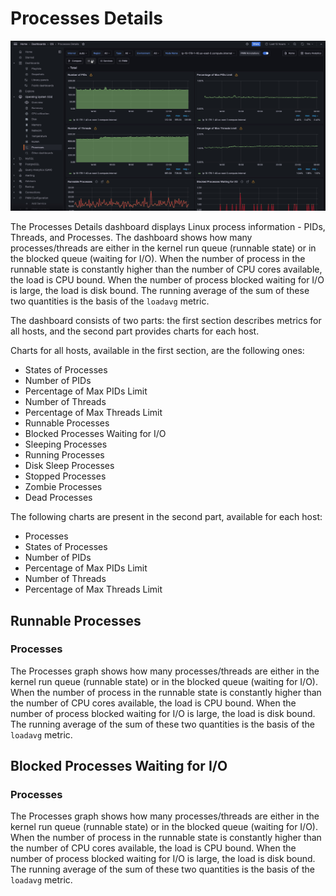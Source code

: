 # Processes Details

![!image](../../_images/PMM_Processes_Details.jpg)

The Processes Details dashboard displays Linux process information - PIDs, Threads, and Processes.  The dashboard shows how many processes/threads are either in the kernel run queue (runnable state) or in the blocked queue (waiting for I/O). When the number of process in the runnable state is constantly higher than the number of CPU cores available, the load is CPU bound. When the number of process blocked waiting for I/O is large, the load is disk bound. The running average of the sum of these two quantities is the basis of the `loadavg` metric.

The dashboard consists of two parts: the first section describes metrics for all hosts, and the second part provides charts for each host.

Charts for all hosts, available in the first section, are the following ones:

- States of Processes
- Number of PIDs
- Percentage of Max PIDs Limit
- Number of Threads
- Percentage of Max Threads Limit
- Runnable Processes
- Blocked Processes Waiting for I/O
- Sleeping Processes
- Running Processes
- Disk Sleep Processes
- Stopped Processes
- Zombie Processes
- Dead Processes

The following charts are present in the second part, available for each host:

- Processes
- States of Processes
- Number of PIDs
- Percentage of Max PIDs Limit
- Number of Threads
- Percentage of Max Threads Limit


## Runnable Processes

### Processes

The Processes graph shows how many processes/threads are either in the kernel run queue (runnable state) or in the blocked queue (waiting for I/O).  When the number of process in the runnable state is constantly higher than the number of CPU cores available, the load is CPU bound.  When the number of process blocked waiting for I/O is large, the load is disk bound.  The running average of the sum of these two quantities is the basis of the `loadavg` metric.

## Blocked Processes Waiting for I/O

### Processes

The Processes graph shows how many processes/threads are either in the kernel run queue (runnable state) or in the blocked queue (waiting for I/O).  When the number of process in the runnable state is constantly higher than the number of CPU cores available, the load is CPU bound.  When the number of process blocked waiting for I/O is large, the load is disk bound.  The running average of the sum of these two quantities is the basis of the `loadavg` metric.

